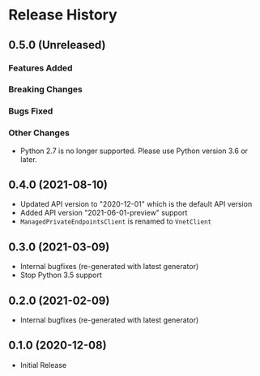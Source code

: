 # Release History

## 0.5.0 (Unreleased)

### Features Added

### Breaking Changes

### Bugs Fixed

### Other Changes

- Python 2.7 is no longer supported. Please use Python version 3.6 or later.

## 0.4.0 (2021-08-10)

- Updated API version to "2020-12-01" which is the default API version
- Added API version "2021-06-01-preview" support
- `ManagedPrivateEndpointsClient` is renamed to `VnetClient`

## 0.3.0 (2021-03-09)

- Internal bugfixes (re-generated with latest generator)
- Stop Python 3.5 support

## 0.2.0 (2021-02-09)

- Internal bugfixes (re-generated with latest generator)

## 0.1.0 (2020-12-08)

- Initial Release